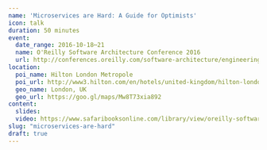 ```yaml
---
name: 'Microservices are Hard: A Guide for Optimists'
icon: talk
duration: 50 minutes
event:
  date_range: 2016-10-18⋯21
  name: O'Reilly Software Architecture Conference 2016
  url: http://conferences.oreilly.com/software-architecture/engineering-business-eu
location:
  poi_name: Hilton London Metropole
  poi_url: http://www3.hilton.com/en/hotels/united-kingdom/hilton-london-metropole-LONMETW/index.html
  geo_name: London, UK
  geo_url: https://goo.gl/maps/Mw8T73xia892
content:
  slides:
  video: https://www.safaribooksonline.com/library/view/oreilly-software-architecture/9781491958490/video284870.html
slug: "microservices-are-hard"
draft: true
---
```

